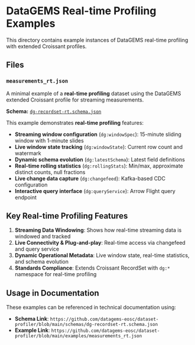 # DataGEMS Real-time Profiling Examples

This directory contains example instances of DataGEMS real-time profiling with extended Croissant profiles.

## Files

### `measurements_rt.json`
A minimal example of a **real-time profiling** dataset using the DataGEMS extended Croissant profile for streaming measurements.

**Schema:** [`dg-recordset-rt.schema.json`](../real_time_schemas/dg-recordset-rt.schema.json)

This example demonstrates **real-time profiling** features:
- **Streaming window configuration** (`dg:windowSpec`): 15-minute sliding window with 1-minute slides
- **Live window state tracking** (`dg:windowState`): Current row count and watermark
- **Dynamic schema evolution** (`dg:latestSchema`): Latest field definitions
- **Real-time rolling statistics** (`dg:rollingStats`): Min/max, approximate distinct counts, null fractions
- **Live change data capture** (`dg:changefeed`): Kafka-based CDC configuration
- **Interactive query interface** (`dg:queryService`): Arrow Flight query endpoint

## Key Real-time Profiling Features

1. **Streaming Data Windowing**: Shows how real-time streaming data is windowed and tracked
2. **Live Connectivity & Plug-and-play**: Real-time access via changefeed and query service
3. **Dynamic Operational Metadata**: Live window state, real-time statistics, and schema evolution
4. **Standards Compliance**: Extends Croissant RecordSet with `dg:*` namespace for real-time profiling

## Usage in Documentation

These examples can be referenced in technical documentation using:

- **Schema Link**: `https://github.com/datagems-eosc/dataset-profiler/blob/main/schemas/dg-recordset-rt.schema.json`
- **Example Link**: `https://github.com/datagems-eosc/dataset-profiler/blob/main/examples/measurements_rt.json`
